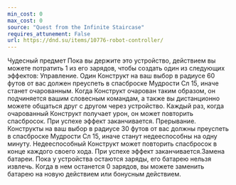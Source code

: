 ```yaml
---
min_cost: 0
max_cost: 0
source: "Quest from the Infinite Staircase"
requires_attunement: False
url: https://dnd.su/items/10776-robot-controller/
---
```


Чудесный предмет
Пока вы держите это устройство, действием вы можете потратить 1 из его зарядов, чтобы создать один из следующих эффектов:
Управление. Один Конструкт на ваш выбор в радиусе 60 футов от вас должен преуспеть в спасброске Мудрости Сл 15, иначе станет очарованным. Когда Конструкт очарован таким образом, он подчиняется вашим словесным командам, а также вы дистанционно можете общаться друг с другом через устройство. Каждый раз, когда очарованный Конструкт получает урон, он может повторить спасбросок. При успехе эффект заканчивается.
Прерывание. Конструкты на ваш выбор в радиусе 30 футов от вас должны преуспеть в спасброске Мудрости Сл 15, иначе станут недееспособны на одну минуту. Недееспособный Конструкт может повторить спасбросок в конце каждого своего хода. При успехе эффект заканчивается.Замена батареи. Пока у устройства остаются заряды, его батарею нельзя извлечь. Когда в нем останется 0 зарядов, вы можете заменить батарею на новую действием или бонусным действием.